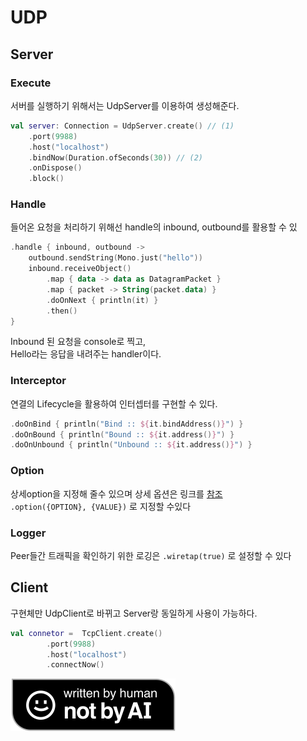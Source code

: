 # UDP

## Server

### Execute

서버를 실행하기 위해서는 UdpServer를 이용하여 생성해준다.

```kotlin
val server: Connection = UdpServer.create() // (1)
    .port(9988)
    .host("localhost")
    .bindNow(Duration.ofSeconds(30)) // (2)
    .onDispose()
    .block()
```

### Handle

들어온 요청을 처리하기 위해선 handle의 inbound, outbound를 활용할 수 있

```kotlin
.handle { inbound, outbound ->
    outbound.sendString(Mono.just("hello"))
    inbound.receiveObject()
        .map { data -> data as DatagramPacket }
        .map { packet -> String(packet.data) }
        .doOnNext { println(it) }
        .then()
}
```

Inbound 된 요청을 console로 찍고,\
Hello라는 응답을 내려주는 handler이다.

### Interceptor

연결의 Lifecycle을 활용하여 인터셉터를 구현할 수 있다.

```kotlin
.doOnBind { println("Bind :: ${it.bindAddress()}") }
.doOnBound { println("Bound :: ${it.address()}") }
.doOnUnbound { println("Unbound :: ${it.address()}") }
```

### Option

상세option을 지정해 줄수 있으며 상세 옵션은 링크를 [참조](https://docs.oracle.com/javase/8/docs/technotes/guides/net/socketOpt.html)\
`.option({OPTION}, {VALUE})` 로 지정할 수있다

### Logger

Peer들간 트래픽을 확인하기 위한 로깅은 `.wiretap(true)` 로 설정할 수 있다

## Client

구현체만 UdpClient로 바뀌고 Server랑 동일하게 사용이 가능하다.

```kotlin
val connetor =  TcpClient.create()
        .port(9988)
        .host("localhost")
        .connectNow()
```

![](../../../../.gitbook/assets/Written-By-Human-Not-By-AI-Badge-black.svg)
